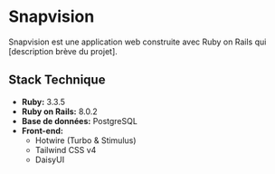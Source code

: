 # Snapvision

Snapvision est une application web construite avec Ruby on Rails qui [description brève du projet].

## Stack Technique

* **Ruby:** 3.3.5
* **Ruby on Rails:** 8.0.2
* **Base de données:** PostgreSQL
* **Front-end:** 
  * Hotwire (Turbo & Stimulus)
  * Tailwind CSS v4
  * DaisyUI
